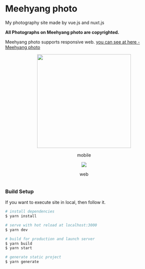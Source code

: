 # Meehyang photo

My photography site made by vue.js and nuxt.js

**All Photographs on Meehyang photo are copyrighted.**



Meehyang photo supports responsive web.
[you can see at here - Meehyang photo](https://meehyang-photo.netlify.app/)
<div style="display:flex;flex-direction:column;justify-content:center;align-items:center;">

  <img style="width: 300px; margin-botton:10px;" src="https://user-images.githubusercontent.com/59796421/134121447-e0bc284a-5577-482d-aa99-3c5256525145.png">
  <p>mobile</p>
  <img src="https://user-images.githubusercontent.com/59796421/134121463-d19bd8a5-7da8-4319-a4c7-3bc62acc4215.png">
  <p>web</p>
</div>


### Build Setup

If you want to execute site in local, then follow it.

```bash
# install dependencies
$ yarn install

# serve with hot reload at localhost:3000
$ yarn dev

# build for production and launch server
$ yarn build
$ yarn start

# generate static project
$ yarn generate
```
